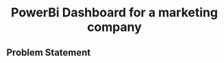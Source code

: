 <h1 align="center">PowerBi Dashboard for a marketing company</h1>

<h2 align="left">Problem Statement</h2>
